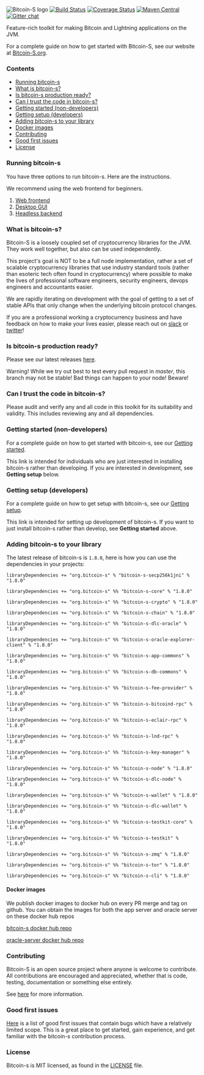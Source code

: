 ![Bitcoin-S logo](website/static/img/bitcoin-s-dark-logo.png)
[![Build Status](https://github.com/bitcoin-s/bitcoin-s/workflows/Release/badge.svg)](https://github.com/bitcoin-s/bitcoin-s/actions) [![Coverage Status](https://coveralls.io/repos/github/bitcoin-s/bitcoin-s/badge.svg?branch=master)](https://coveralls.io/github/bitcoin-s/bitcoin-s?branch=master) [![Maven Central](https://img.shields.io/badge/Maven%20Central-1.8.0-brightgreen.svg)](https://mvnrepository.com/artifact/org.bitcoin-s) [![Gitter chat](https://badges.gitter.im/gitterHQ/gitter.png)](https://gitter.im/bitcoin-s-core)

Feature-rich toolkit for making Bitcoin and Lightning applications on the JVM.

For a complete guide on how to get started with Bitcoin-S, see our website at [Bitcoin-S.org](https://bitcoin-s.org).

### Contents

- [Running bitcoin-s](#running-bitcoin-s)
- [What is bitcoin-s?](#what-is-bitcoin-s-)
- [Is bitcoin-s production ready?](#is-bitcoin-s-production-ready-)
- [Can I trust the code in bitcoin-s?](#can-i-trust-the-code-in-bitcoin-s-)
- [Getting started (non-developers)](#getting-started--non-developers-)
- [Getting setup (developers)](#getting-setup--developers-)
- [Adding bitcoin-s to your library](#adding-bitcoin-s-to-your-library)
- [Docker images](#docker-images)
- [Contributing](#contributing)
- [Good first issues](#good-first-issues)
- [License](#license)

### Running bitcoin-s

You have three options to run bitcoin-s. Here are the instructions.

We recommend using the web frontend for beginners.

1. [Web frontend](https://github.com/bitcoin-s/bitcoin-s-ts/tree/master/wallet-server-ui#walletserverui)
2. [Desktop GUI](https://bitcoin-s.org/docs/applications/gui#running-the-gui)
3. [Headless backend](https://bitcoin-s.org/docs/applications/server#app-server)


### What is bitcoin-s?

Bitcoin-S is a loosely coupled set of cryptocurrency libraries for the JVM. They work well together, but also can be used independently. 

This project's goal is NOT to be a full node implementation, rather a set of scalable cryptocurrency libraries that use industry standard tools (rather than esoteric tech often found in cryptocurrency) where possible to make the lives of professional software engineers, security engineers, devops engineers and accountants easier. 

We are rapidly iterating on development with the goal of getting to a set of stable APIs that only change when the underlying bitcoin protocol changes.

If you are a professional working a cryptocurrency business and have feedback on how to make your lives easier, please reach 
out on [slack](https://suredbits.slack.com/ssb/redirect) or [twitter](https://twitter.com/Chris_Stewart_5/)!


### Is bitcoin-s production ready?

Please see our latest releases [here](https://github.com/bitcoin-s/bitcoin-s/actions/workflows/release.yml).

Warning! While we try out best to test every pull request in *master*, this branch may not be stable! Bad things can happen to your node! Beware! 

### Can I trust the code in bitcoin-s?

Please audit and verify any and all code in this toolkit for its suitability and validity. This includes reviewing any and all dependencies.

### Getting started (non-developers)

For a complete guide on how to get started with bitcoin-s, see our [Getting started](https://bitcoin-s.org/docs/getting-started).

This link is intended for individuals who are just interested in installing bitcoin-s rather than developing. If you are interested in development, see **Getting setup** below.

### Getting setup (developers)

For a complete guide on how to get setup with bitcoin-s, see our [Getting setup](https://bitcoin-s.org/docs/getting-setup).

This link is intended for setting up development of bitcoin-s. If you want to just install bitcoin-s rather than develop, see **Getting started** above.

### Adding bitcoin-s to your library

The latest release of bitcoin-s is `1.8.0`, here is how you can use the dependencies in your projects:

```
libraryDependencies += "org.bitcoin-s" % "bitcoin-s-secp256k1jni" % "1.8.0"

libraryDependencies += "org.bitcoin-s" %% "bitcoin-s-core" % "1.8.0"

libraryDependencies += "org.bitcoin-s" %% "bitcoin-s-crypto" % "1.8.0"

libraryDependencies += "org.bitcoin-s" %% "bitcoin-s-chain" % "1.8.0"

libraryDependencies += "org.bitcoin-s" %% "bitcoin-s-dlc-oracle" % "1.8.0"

libraryDependencies += "org.bitcoin-s" %% "bitcoin-s-oracle-explorer-client" % "1.8.0"

libraryDependencies += "org.bitcoin-s" %% "bitcoin-s-app-commons" % "1.8.0"

libraryDependencies += "org.bitcoin-s" %% "bitcoin-s-db-commons" % "1.8.0"

libraryDependencies += "org.bitcoin-s" %% "bitcoin-s-fee-provider" % "1.8.0"

libraryDependencies += "org.bitcoin-s" %% "bitcoin-s-bitcoind-rpc" % "1.8.0"

libraryDependencies += "org.bitcoin-s" %% "bitcoin-s-eclair-rpc" % "1.8.0"

libraryDependencies += "org.bitcoin-s" %% "bitcoin-s-lnd-rpc" % "1.8.0"

libraryDependencies += "org.bitcoin-s" %% "bitcoin-s-key-manager" % "1.8.0"

libraryDependencies += "org.bitcoin-s" %% "bitcoin-s-node" % "1.8.0"

libraryDependencies += "org.bitcoin-s" %% "bitcoin-s-dlc-node" % "1.8.0"

libraryDependencies += "org.bitcoin-s" %% "bitcoin-s-wallet" % "1.8.0"

libraryDependencies += "org.bitcoin-s" %% "bitcoin-s-dlc-wallet" % "1.8.0"

libraryDependencies += "org.bitcoin-s" %% "bitcoin-s-testkit-core" % "1.8.0"

libraryDependencies += "org.bitcoin-s" %% "bitcoin-s-testkit" % "1.8.0"

libraryDependencies += "org.bitcoin-s" %% "bitcoin-s-zmq" % "1.8.0"

libraryDependencies += "org.bitcoin-s" %% "bitcoin-s-tor" % "1.8.0"

libraryDependencies += "org.bitcoin-s" %% "bitcoin-s-cli" % "1.8.0"

```

#### Docker images

We publish docker images to docker hub on every PR merge and tag on github.
You can obtain the images for both the app server and oracle server on these
docker hub repos

[bitcoin-s docker hub repo](https://hub.docker.com/r/bitcoinscala/bitcoin-s-server/tags?page=1&ordering=last_updated)

[oracle-server docker hub repo](https://hub.docker.com/r/bitcoinscala/bitcoin-s-oracle-server/tags?page=1&ordering=last_updated)

### Contributing

Bitcoin-S is an open source project where anyone is welcome to contribute. All contributions are encouraged and appreciated, whether that is code, testing, documentation or something else entirely.

See [here](https://bitcoin-s.org/docs/contributing) for more information.

### Good first issues

[Here](https://github.com/bitcoin-s/bitcoin-s/issues?q=is%3Aopen+is%3Aissue+label%3A%22good+first+issue%22) is a list of good first issues that contain bugs which have a relatively limited scope. This is a great place to get started, gain experience, and get familiar with the bitcoin-s contribution process.

### License

Bitcoin-s is MIT licensed, as found in the [LICENSE](LICENSE) file.